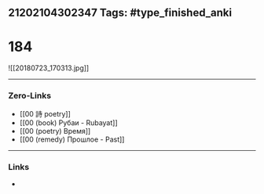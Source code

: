 21202104302347
Tags: #type_finished_anki 
---
# 184

![[20180723_170313.jpg]]

---
### Zero-Links
- [[00 詩 poetry]]
- [[00 (book) Рубаи - Rubayat]]
- [[00 (poetry) Время]]
- [[00 (remedy) Прошлое - Past]]
---
### Links
-